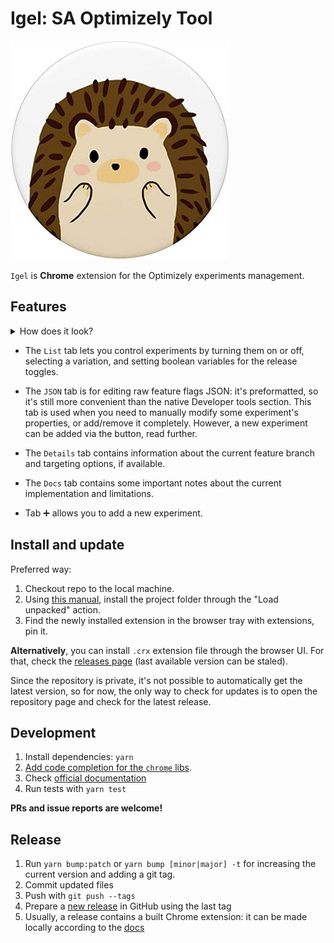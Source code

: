# Igel: SA Optimizely Tool
![](src/images/igel350.jpg)

`Igel` is **Chrome** extension for the Optimizely experiments management.

## Features
<details>
<summary>How does it look?</summary>

![](src/images/ui-tab-list.png)

</details>

* The `List` tab lets you control experiments by turning them on or off, selecting a variation, and setting boolean variables for the release toggles.

* The `JSON` tab is for editing raw feature flags JSON: it's preformatted, so it's still more convenient than the native Developer tools section. 
This tab is used when you need to manually modify some experiment's properties, or add/remove it completely. 
However, a new experiment can be added via the button, read further.

* The `Details` tab contains information about the current feature branch and targeting options, if available.

* The `Docs` tab contains some important notes about the current implementation and limitations.

* Tab ➕ allows you to add a new experiment.


## Install and update
Preferred way: 
1. Checkout repo to the local machine.
2. Using [this manual](https://developer.chrome.com/docs/extensions/mv3/getstarted/), install the project folder through the "Load unpacked" action.
3. Find the newly installed extension in the browser tray with extensions, pin it.

**Alternatively**, you can install `.crx` extension file through the browser UI. For that, check the [releases page](https://github.com/RedTecLab/igel-chrome-sa-optimizely-tool/releases) (last available version can be staled).

Since the repository is private, it's not possible to automatically get the latest version, 
so for now, the only way to check for updates is to open the repository page and check for the latest release.


## Development
1. Install dependencies: `yarn`
2. [Add code completion for the `chrome` libs](https://newbedev.com/how-do-i-use-webstorm-for-chrome-extension-development).
3. Check [official documentation](https://developer.chrome.com/docs/extensions/mv3/devguide/)
4. Run tests with `yarn test`

**PRs and issue reports are welcome!**


## Release
1. Run `yarn bump:patch` or `yarn bump [minor|major] -t` for increasing the current version and adding a git tag.
2. Commit updated files
3. Push with `git push --tags`
4. Prepare a [new release](https://github.com/RedTecLab/igel-chrome-sa-optimizely-tool/releases/new) in GitHub using the last tag
5. Usually, a release contains a built Chrome extension: it can be made locally according to the [docs](https://developer.chrome.com/docs/extensions/mv3/linux_hosting/#create)
